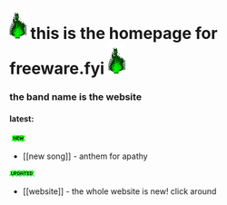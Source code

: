 # ![green_flame](media/green_flame.gif) this is the homepage for freeware.fyi ![green_flame](media/green_flame.gif)

### the band name is the website

#### latest: 

![new](media/newgreen1.gif)<br>
- [[new song]] - anthem for apathy

![updated](media/Updatedgreen.gif)<br>
- [[website]] - the whole website is new! click around

